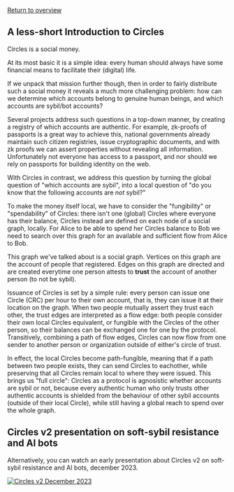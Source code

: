 [Return to overview](/README.md)

## A less-short Introduction to Circles

Circles is a social money.

At its most basic it is a simple idea: every human should always have
some financial means to facilitate their (digital) life.

If we unpack that mission further though, then in order to fairly distribute such a social money
it reveals a much more challenging problem: how can we determine which accounts belong to
genuine human beings, and which accounts are sybil/bot accounts?

Several projects address such questions in a top-down manner, by creating a registry of which accounts
are authentic. For example, zk-proofs of passports is a great way to achieve this, national governments
already maintain such citizen registries, issue cryptographic documents, and with zk proofs we can assert
properties without revealing all information. Unfortunately not everyone has access to a passport,
and nor should we rely on passports for building identity on the web.

With Circles in contrast, we address this question by turning the global question of "which accounts are sybil",
into a local question of "do you know that the following accounts are *not* sybil?"

To make the money itself local, we have to consider the "fungibility" or "spendability" of Circles:
there isn't one (global) Circles where everyone has their balance,
Circles instead are defined on each node of a social graph, locally. For Alice to be able to spend
her Circles balance to Bob we need to search over this graph for an available and sufficient flow from Alice to Bob.

This graph we've talked about is a social graph. Vertices on this graph are the account of people that registered.
Edges on this graph are directed and are created everytime one person attests to **trust** the account of another person
(to not be sybil).

Issuance of Circles is set by a simple rule: every person can issue one Circle (CRC) per hour to their own account,
that is, they can issue it at their location on the graph. When two people mutually assert they trust each other,
the trust edges are interpreted as a flow edge: both people consider their own local Circles equivalent, or fungible
with the Circles of the other person, so their balances can be exchanged one for one by the protocol. Transitively,
combining a path of flow edges, Circles can now flow from one sender to another person or organization outside of either's circle of trust.

In effect, the local Circles become path-fungible, meaning that if a path between two people exists, they can send Circles to eachother,
while preserving that all Circles remain local to where they were issued. This brings us "full circle": Circles as a protocol
is agnosistic whether accounts are sybil or not, because every authentic human who only trusts other authentic accounts is shielded
from the behaviour of other sybil accounts (outside of their local Circle), while still having a global reach to spend over the whole graph.

## Circles v2 presentation on soft-sybil resistance and AI bots 

Alternatively, you can watch an early presentation about Circles v2 on soft-sybil resistance and AI bots, december 2023.

[![Circles v2 December 2023](https://img.youtube.com/vi/E8UvocIZ-6s/0.jpg)](https://www.youtube.com/watch?v=E8UvocIZ-6s)